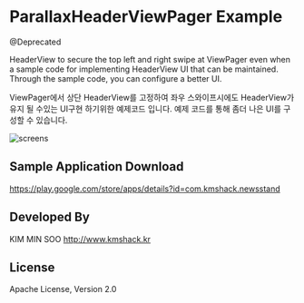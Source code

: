 ParallaxHeaderViewPager Example
===================
@Deprecated

HeaderView to secure the top left and right swipe at ViewPager even when a sample code for implementing HeaderView UI that can be maintained. Through the sample code, you can configure a better UI.

ViewPager에서 상단 HeaderView를 고정하여 좌우 스와이프시에도 HeaderView가 유지 될 수있는 UI구현 하기위한 예제코드 입니다. 예제 코드를 통해 좀더 나은 UI를 구성할 수 있습니다. 



![screens](screen.png)



Sample Application Download
----
https://play.google.com/store/apps/details?id=com.kmshack.newsstand


Developed By
----
KIM MIN SOO
http://www.kmshack.kr


License
----
Apache License, Version 2.0


